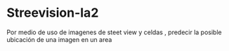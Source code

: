 # Streevision-Ia2
Por medio de uso de imagenes de steet view y celdas , predecir la posible ubicación de una imagen en un area 
